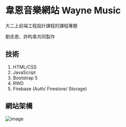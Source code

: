 # 韋恩音樂網站 Wayne Music
大二上前端工程設計課程的課程專題

劉丞恩、許昀韋共同製作

## 技術
1. HTML/CSS
2. JavaScript
3. Bootstrap 5
4. RWD
5. Firebase (Auth/ Firestore/ Storage)

## 網站架構
![image](https://github.com/user-attachments/assets/e51e93f0-9551-4e03-9c76-02d0b94a757b)
